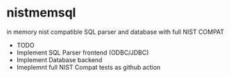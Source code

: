 # nistmemsql
in memory nist compatible SQL parser and database with full NIST COMPAT


- TODO
- Implement SQL Parser frontend (ODBC/JDBC)
- Implement Database backend
- Imeplemnt full NIST Compat tests as github action
